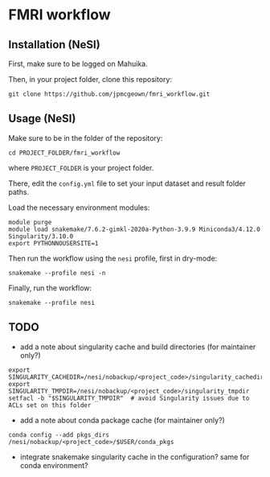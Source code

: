 # FMRI workflow


## Installation (NeSI)

First, make sure to be logged on Mahuika.

Then, in your project folder, clone this repository:

```
git clone https://github.com/jpmcgeown/fmri_workflow.git
```


## Usage (NeSI)

Make sure to be in the folder of the repository:

```
cd PROJECT_FOLDER/fmri_workflow
```

where `PROJECT_FOLDER` is your project folder.

There, edit the `config.yml` file to set your input dataset and result folder paths.

Load the necessary environment modules:

```
module purge
module load snakemake/7.6.2-gimkl-2020a-Python-3.9.9 Miniconda3/4.12.0 Singularity/3.10.0
export PYTHONNOUSERSITE=1
```

Then run the workflow using the `nesi` profile, first in dry-mode:

```
snakemake --profile nesi -n
```

Finally, run the workflow:

```
snakemake --profile nesi
```


## TODO

- add a note about singularity cache and build directories (for maintainer only?)

```
export SINGULARITY_CACHEDIR=/nesi/nobackup/<project_code>/singularity_cachedir
export SINGULARITY_TMPDIR=/nesi/nobackup/<project_code>/singularity_tmpdir
setfacl -b "$SINGULARITY_TMPDIR"  # avoid Singularity issues due to ACLs set on this folder
```

- add a note about conda package cache (for maintainer only?)

```
conda config --add pkgs_dirs /nesi/nobackup/<project_code>/$USER/conda_pkgs
```

- integrate snakemake singularity cache in the configuration? same for conda environment?
